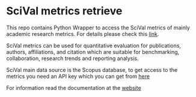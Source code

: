 #  SciVal metrics retrieve

This repo contains Python Wrapper to access the SciVal metrics of mainly academic research metrics. 
For details please check this [link](https://www.scival.com/home). 

SciVal metrics can be used for quantitative evaluation for publications, authors, affiliations, and citation 
which are suitable for benchmarking, collaboration, research trends and reporting analysis.

SciVal main data source is the Scopus database, to get access to the metrics you need an API key which 
you can get from [here](http://dev.elsevier.com/myapikey.html) 
	
For information read the documentation at
the [website](https://dev.elsevier.com/documentation/SciValAuthorAPI.wadl)


